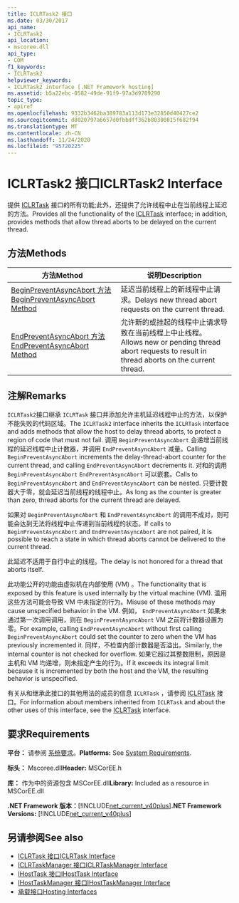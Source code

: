 ```yaml
---
title: ICLRTask2 接口
ms.date: 03/30/2017
api_name:
- ICLRTask2
api_location:
- mscoree.dll
api_type:
- COM
f1_keywords:
- ICLRTask2
helpviewer_keywords:
- ICLRTask2 interface [.NET Framework hosting]
ms.assetid: b5a22ebc-0582-49de-91f9-97a3d9789290
topic_type:
- apiref
ms.openlocfilehash: 9332b3462ba389783a113d173e32850d40427ce2
ms.sourcegitcommit: d8020797a6657d0fbbdff362b80300815f682f94
ms.translationtype: MT
ms.contentlocale: zh-CN
ms.lasthandoff: 11/24/2020
ms.locfileid: "95720225"
---
```

# <a name="iclrtask2-interface"></a><span data-ttu-id="b49cb-102">ICLRTask2 接口</span><span class="sxs-lookup"><span data-stu-id="b49cb-102">ICLRTask2 Interface</span></span>

<span data-ttu-id="b49cb-103">提供 [ICLRTask](iclrtask-interface.md) 接口的所有功能;此外，还提供了允许线程中止在当前线程上延迟的方法。</span><span class="sxs-lookup"><span data-stu-id="b49cb-103">Provides all the functionality of the [ICLRTask](iclrtask-interface.md) interface; in addition, provides methods that allow thread aborts to be delayed on the current thread.</span></span>  
  
## <a name="methods"></a><span data-ttu-id="b49cb-104">方法</span><span class="sxs-lookup"><span data-stu-id="b49cb-104">Methods</span></span>  
  
|<span data-ttu-id="b49cb-105">方法</span><span class="sxs-lookup"><span data-stu-id="b49cb-105">Method</span></span>|<span data-ttu-id="b49cb-106">说明</span><span class="sxs-lookup"><span data-stu-id="b49cb-106">Description</span></span>|  
|------------|-----------------|  
|[<span data-ttu-id="b49cb-107">BeginPreventAsyncAbort 方法</span><span class="sxs-lookup"><span data-stu-id="b49cb-107">BeginPreventAsyncAbort Method</span></span>](iclrtask2-beginpreventasyncabort-method.md)|<span data-ttu-id="b49cb-108">延迟当前线程上的新线程中止请求。</span><span class="sxs-lookup"><span data-stu-id="b49cb-108">Delays new thread abort requests on the current thread.</span></span>|  
|[<span data-ttu-id="b49cb-109">EndPreventAsyncAbort 方法</span><span class="sxs-lookup"><span data-stu-id="b49cb-109">EndPreventAsyncAbort Method</span></span>](iclrtask2-endpreventasyncabort-method.md)|<span data-ttu-id="b49cb-110">允许新的或挂起的线程中止请求导致在当前线程上中止线程。</span><span class="sxs-lookup"><span data-stu-id="b49cb-110">Allows new or pending thread abort requests to result in thread aborts on the current thread.</span></span>|  
  
## <a name="remarks"></a><span data-ttu-id="b49cb-111">注解</span><span class="sxs-lookup"><span data-stu-id="b49cb-111">Remarks</span></span>  

 <span data-ttu-id="b49cb-112">`ICLRTask2`接口继承 `ICLRTask` 接口并添加允许主机延迟线程中止的方法，以保护不能失败的代码区域。</span><span class="sxs-lookup"><span data-stu-id="b49cb-112">The `ICLRTask2` interface inherits the `ICLRTask` interface and adds methods that allow the host to delay thread aborts, to protect a region of code that must not fail.</span></span> <span data-ttu-id="b49cb-113">调用 `BeginPreventAsyncAbort` 会递增当前线程的延迟线程中止计数器，并调用 `EndPreventAsyncAbort` 减量。</span><span class="sxs-lookup"><span data-stu-id="b49cb-113">Calling `BeginPreventAsyncAbort` increments the delay-thread-abort counter for the current thread, and calling `EndPreventAsyncAbort` decrements it.</span></span> <span data-ttu-id="b49cb-114">对和的调用 `BeginPreventAsyncAbort` `EndPreventAsyncAbort` 可以嵌套。</span><span class="sxs-lookup"><span data-stu-id="b49cb-114">Calls to `BeginPreventAsyncAbort` and `EndPreventAsyncAbort` can be nested.</span></span> <span data-ttu-id="b49cb-115">只要计数器大于零，就会延迟当前线程的线程中止。</span><span class="sxs-lookup"><span data-stu-id="b49cb-115">As long as the counter is greater than zero, thread aborts for the current thread are delayed.</span></span>  
  
 <span data-ttu-id="b49cb-116">如果对 `BeginPreventAsyncAbort` 和 `EndPreventAsyncAbort` 的调用不成对，则可能会达到无法将线程中止传递到当前线程的状态。</span><span class="sxs-lookup"><span data-stu-id="b49cb-116">If calls to `BeginPreventAsyncAbort` and `EndPreventAsyncAbort` are not paired, it is possible to reach a state in which thread aborts cannot be delivered to the current thread.</span></span>  
  
 <span data-ttu-id="b49cb-117">此延迟不适用于自行中止的线程。</span><span class="sxs-lookup"><span data-stu-id="b49cb-117">The delay is not honored for a thread that aborts itself.</span></span>  
  
 <span data-ttu-id="b49cb-118">此功能公开的功能由虚拟机在内部使用 (VM) 。</span><span class="sxs-lookup"><span data-stu-id="b49cb-118">The functionality that is exposed by this feature is used internally by the virtual machine (VM).</span></span> <span data-ttu-id="b49cb-119">滥用这些方法可能会导致 VM 中未指定的行为。</span><span class="sxs-lookup"><span data-stu-id="b49cb-119">Misuse of these methods may cause unspecified behavior in the VM.</span></span> <span data-ttu-id="b49cb-120">例如， `EndPreventAsyncAbort` 如果未通过第一次调用调用，则在 `BeginPreventAsyncAbort` VM 之前将计数器设置为零。</span><span class="sxs-lookup"><span data-stu-id="b49cb-120">For example, calling `EndPreventAsyncAbort` without first calling `BeginPreventAsyncAbort` could set the counter to zero when the VM has previously incremented it.</span></span> <span data-ttu-id="b49cb-121">同样，不检查内部计数器是否溢出。</span><span class="sxs-lookup"><span data-stu-id="b49cb-121">Similarly, the internal counter is not checked for overflow.</span></span> <span data-ttu-id="b49cb-122">如果它超过其整数限制，原因是主机和 VM 均递增，则未指定产生的行为。</span><span class="sxs-lookup"><span data-stu-id="b49cb-122">If it exceeds its integral limit because it is incremented by both the host and the VM, the resulting behavior is unspecified.</span></span>  
  
 <span data-ttu-id="b49cb-123">有关从和继承此接口的其他用法的成员的信息 `ICLRTask` ，请参阅 [ICLRTask](iclrtask-interface.md) 接口。</span><span class="sxs-lookup"><span data-stu-id="b49cb-123">For information about members inherited from `ICLRTask` and about the other uses of this interface, see the [ICLRTask](iclrtask-interface.md) interface.</span></span>  
  
## <a name="requirements"></a><span data-ttu-id="b49cb-124">要求</span><span class="sxs-lookup"><span data-stu-id="b49cb-124">Requirements</span></span>  

 <span data-ttu-id="b49cb-125">**平台：** 请参阅 [系统要求](../../get-started/system-requirements.md)。</span><span class="sxs-lookup"><span data-stu-id="b49cb-125">**Platforms:** See [System Requirements](../../get-started/system-requirements.md).</span></span>  
  
 <span data-ttu-id="b49cb-126">**标头：** Mscoree.dll</span><span class="sxs-lookup"><span data-stu-id="b49cb-126">**Header:** MSCorEE.h</span></span>  
  
 <span data-ttu-id="b49cb-127">**库：** 作为中的资源包含 MSCorEE.dll</span><span class="sxs-lookup"><span data-stu-id="b49cb-127">**Library:** Included as a resource in MSCorEE.dll</span></span>  
  
 <span data-ttu-id="b49cb-128">**.NET Framework 版本：**[!INCLUDE[net_current_v40plus](../../../../includes/net-current-v40plus-md.md)]</span><span class="sxs-lookup"><span data-stu-id="b49cb-128">**.NET Framework Versions:** [!INCLUDE[net_current_v40plus](../../../../includes/net-current-v40plus-md.md)]</span></span>  
  
## <a name="see-also"></a><span data-ttu-id="b49cb-129">另请参阅</span><span class="sxs-lookup"><span data-stu-id="b49cb-129">See also</span></span>

- [<span data-ttu-id="b49cb-130">ICLRTask 接口</span><span class="sxs-lookup"><span data-stu-id="b49cb-130">ICLRTask Interface</span></span>](iclrtask-interface.md)
- [<span data-ttu-id="b49cb-131">ICLRTaskManager 接口</span><span class="sxs-lookup"><span data-stu-id="b49cb-131">ICLRTaskManager Interface</span></span>](iclrtaskmanager-interface.md)
- [<span data-ttu-id="b49cb-132">IHostTask 接口</span><span class="sxs-lookup"><span data-stu-id="b49cb-132">IHostTask Interface</span></span>](ihosttask-interface.md)
- [<span data-ttu-id="b49cb-133">IHostTaskManager 接口</span><span class="sxs-lookup"><span data-stu-id="b49cb-133">IHostTaskManager Interface</span></span>](ihosttaskmanager-interface.md)
- [<span data-ttu-id="b49cb-134">承载接口</span><span class="sxs-lookup"><span data-stu-id="b49cb-134">Hosting Interfaces</span></span>](hosting-interfaces.md)
